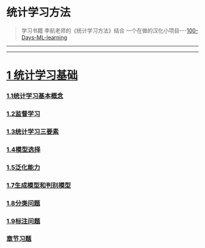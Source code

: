 # 统计学习方法
> 学习书籍 李航老师的《统计学习方法》结合 一个在做的汉化小项目---[100-Days-ML-learning](https://github.com/LiuChuang0059/100days-ML-code/blob/master/README.md)

---------------
-------------

# [1 统计学习基础](https://github.com/LiuChuang0059/Machine_Learning/blob/master/Statical_Learning/Chapter_1-Generalization/README.md)

### [1.1统计学习基本概念](https://github.com/LiuChuang0059/Machine_Learning/blob/master/Statical_Learning/Chapter_1-Generalization/1.1%E7%BB%9F%E8%AE%A1%E5%AD%A6%E4%B9%A0%E5%9F%BA%E6%9C%AC%E6%A6%82%E5%BF%B5.md)
### [1.2监督学习](https://github.com/LiuChuang0059/Machine_Learning/blob/master/Statical_Learning/Chapter_1-Generalization/1.2%E7%9B%91%E7%9D%A3%E5%AD%A6%E4%B9%A0.md)
### [1.3统计学习三要素](https://github.com/LiuChuang0059/Machine_Learning/blob/master/Statical_Learning/Chapter_1-Generalization/1.3%E7%BB%9F%E8%AE%A1%E5%AD%A6%E4%B9%A0%E4%B8%89%E8%A6%81%E7%B4%A0.md)
### [1.4模型选择](https://github.com/LiuChuang0059/Machine_Learning/blob/master/Statical_Learning/Chapter_1-Generalization/1.4%E6%A8%A1%E5%9E%8B%E9%80%89%E6%8B%A9.md)
### [1.5泛化能力](https://github.com/LiuChuang0059/Machine_Learning/blob/master/Statical_Learning/Chapter_1-Generalization/1.5%E6%B3%9B%E5%8C%96%E8%83%BD%E5%8A%9B.md)
### [1.7生成模型和判别模型](https://github.com/LiuChuang0059/Machine_Learning/blob/master/Statical_Learning/Chapter_1-Generalization/1.7%E7%94%9F%E6%88%90%E6%A8%A1%E5%9E%8B%E5%92%8C%E5%88%A4%E5%88%AB%E6%A8%A1%E5%9E%8B.md)
### [1.8分类问题](https://github.com/LiuChuang0059/Machine_Learning/blob/master/Statical_Learning/Chapter_1-Generalization/1.8%E5%88%86%E7%B1%BB%E9%97%AE%E9%A2%98.md)
### [1.9标注问题](https://github.com/LiuChuang0059/Machine_Learning/blob/master/Statical_Learning/Chapter_1-Generalization/1.9%E6%A0%87%E6%B3%A8%E9%97%AE%E9%A2%98.md)
### [章节习题](https://github.com/LiuChuang0059/Machine_Learning/blob/master/Statical_Learning/Chapter_1-Generalization/%E7%AB%A0%E8%8A%82%E4%B9%A0%E9%A2%98.md)



### []()
### []()
